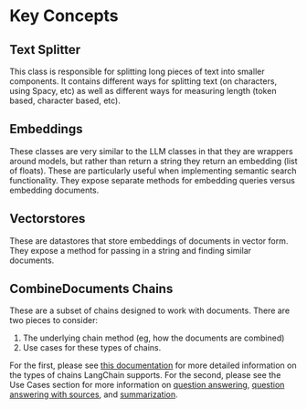 # Key Concepts

## Text Splitter
This class is responsible for splitting long pieces of text into smaller components.
It contains different ways for splitting text (on characters, using Spacy, etc)
as well as different ways for measuring length (token based, character based, etc).

## Embeddings
These classes are very similar to the LLM classes in that they are wrappers around models, 
but rather than return a string they return an embedding (list of floats). These are particularly useful when 
implementing semantic search functionality. They expose separate methods for embedding queries versus embedding documents.

## Vectorstores
These are datastores that store embeddings of documents in vector form.
They expose a method for passing in a string and finding similar documents.


## CombineDocuments Chains
These are a subset of chains designed to work with documents. There are two pieces to consider:

1. The underlying chain method (eg, how the documents are combined)
2. Use cases for these types of chains.

For the first, please see [this documentation](combine_docs.md) for more detailed information on the types of chains LangChain supports.
For the second, please see the Use Cases section for more information on [question answering](/use_cases/question_answering.md), 
[question answering with sources](/use_cases/qa_with_sources.md), and [summarization](/use_cases/summarization.md).

